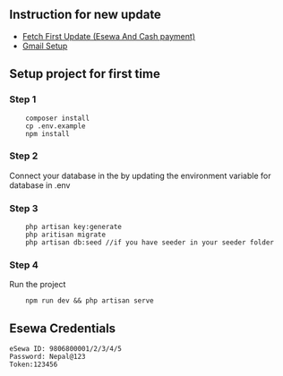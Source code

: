 ## Instruction for new update

<ul>
    <li><a href="Docs/update.md">Fetch First Update (Esewa And Cash payment)</a></li>
    <li><a href="Docs/gmail.md">Gmail Setup</a></li>
</ul>

## Setup project for first time

### Step 1

```
    composer install
    cp .env.example
    npm install
```

### Step 2

Connect your database in the by updating the environment variable for database in .env

### Step 3

```
    php artisan key:generate
    php aritisan migrate
    php artisan db:seed //if you have seeder in your seeder folder
```

### Step 4

Run the project
```
    npm run dev && php artisan serve
```

## Esewa Credentials

```
eSewa ID: 9806800001/2/3/4/5
Password: Nepal@123
Token:123456
```